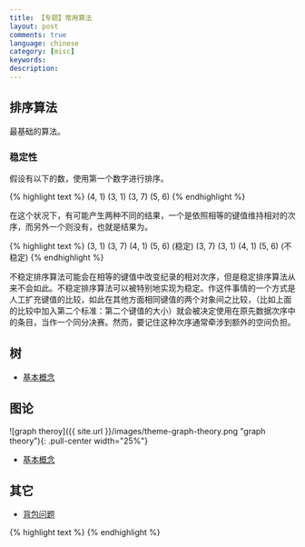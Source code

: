```yaml
---
title: 【专题】常用算法
layout: post
comments: true
language: chinese
category: [misc]
keywords:
description:
---
```



<!-- more -->

## 排序算法

最基础的算法。

### 稳定性

假设有以下的数，使用第一个数字进行排序。

{% highlight text %}
(4, 1)  (3, 1)  (3, 7)  (5, 6)
{% endhighlight %}

在这个状况下，有可能产生两种不同的结果，一个是依照相等的键值维持相对的次序，而另外一个则没有，也就是结果为。

{% highlight text %}
(3, 1)  (3, 7)  (4, 1)  (5, 6)   (稳定)
(3, 7)  (3, 1)  (4, 1)  (5, 6)   (不稳定)
{% endhighlight %}

不稳定排序算法可能会在相等的键值中改变纪录的相对次序，但是稳定排序算法从来不会如此。不稳定排序算法可以被特别地实现为稳定。作这件事情的一个方式是人工扩充键值的比较，如此在其他方面相同键值的两个对象间之比较，（比如上面的比较中加入第二个标准：第二个键值的大小）就会被决定使用在原先数据次序中的条目，当作一个同分决赛。然而，要记住这种次序通常牵涉到额外的空间负担。

<!--
原地排序(in-place)<br><br>
原地排序就是指不申请多余的空间来进行的排序，就是在原来的排序数据中比较和交换的排序。</li><br><li>

比较排序测试<br><br>
如果想要进行测试只需要输入如下命令
-->

## 树

* [基本概念](/post/algorithm-structure-trees-introduce.html)

## 图论

![graph theroy]({{ site.url }}/images/theme-graph-theory.png "graph theory"){: .pull-center width="25%"}

* [基本概念](/post/algorithm-graph-theroy-basic-introduce.html)

## 其它

* [背包问题](/post/algorithm-knapsack-problem-introduce.html)

<!--
SkipList
https://yuerblog.cc/2019/02/13/skiplist-rank/
http://zhangtielei.com/posts/blog-redis-skiplist.html
https://github.com/begeekmyfriend/skiplist

一个基于SkipList的KV存储
https://github.com/Softmotions/iowow

Creating Good Looking Diagrams Using Inkscape
http://www.ioncannon.net/utilities/123/10-tips-for-creating-good-looking-diagrams-using-inkscape/

https://github.com/labuladong/fucking-algorithm


关于很多算法的Python实现，也同时包括了其它的一些语言的实现
https://github.com/TheAlgorithms/Python
-->


{% highlight text %}
{% endhighlight %}
